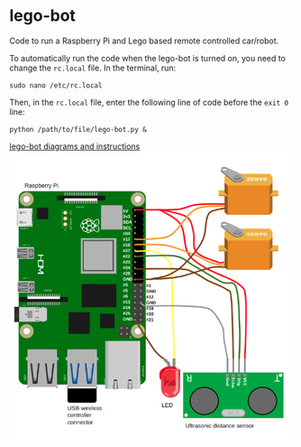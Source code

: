 # lego-bot
Code to run a Raspberry Pi and Lego based remote controlled car/robot.

To automatically run the code when the lego-bot is turned on, you need to change the `rc.local` file. In the terminal, run:

```
sudo nano /etc/rc.local
```

Then, in the `rc.local` file, enter the following line of code before the `exit 0` line:

```
python /path/to/file/lego-bot.py &
```
[lego-bot diagrams and instructions](lego-bot.pdf)
![lego-bot diagram](/img/lego-bot.png "lego-bot diagram")
